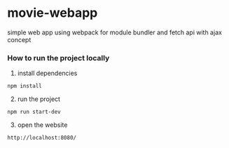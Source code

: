 # movie-webapp
simple web app using webpack for module bundler and fetch api with ajax concept

### How to run the project locally

1. install dependencies 
```
npm install
```
2. run the project
```
npm run start-dev
```
3. open the website
```
http://localhost:8080/
```
